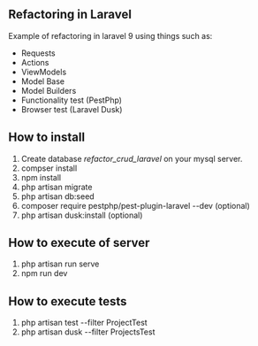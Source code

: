 ## Refactoring in Laravel

Example of refactoring in laravel 9 using things such as:
- Requests
- Actions
- ViewModels
- Model Base
- Model Builders
- Functionality test (PestPhp)
- Browser test (Laravel Dusk)

## How to install

1. Create database *refactor_crud_laravel* on your mysql server. 
2. compser install
3. npm install
4. php artisan migrate
5. php artisan db:seed
7. composer require pestphp/pest-plugin-laravel --dev (optional) 
6. php artisan dusk:install (optional)

## How to execute of server
1. php artisan run serve
2. npm run dev

## How to execute tests
1. php artisan test --filter ProjectTest
2. php artisan dusk --filter ProjectsTest

